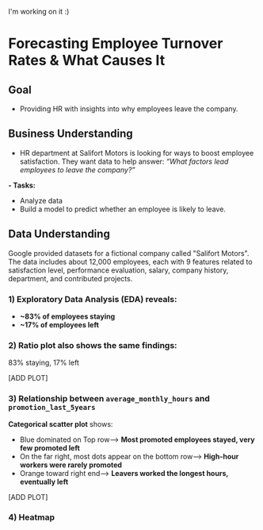 I'm working on it :)

# Forecasting Employee Turnover Rates & What Causes It

## Goal
- Providing HR with insights into why employees leave the company.

## Business Understanding
- HR department at Salifort Motors is looking for ways to boost employee satisfaction. They want data to help answer: _“What factors lead employees to leave the company?”_
  
**- Tasks:**
  * Analyze data 
  * Build a model to predict whether an employee is likely to leave.

## Data Understanding
Google provided datasets for a fictional company called "Salifort Motors". The data includes about 12,000 employees, each with 9 features related to satisfaction level, performance evaluation, salary, company history, department, and contributed projects.

### 1) Exploratory Data Analysis (EDA) reveals:
  * **~83% of employees staying**
  * **~17% of employees left**
    
### 2) Ratio plot also shows the same findings: 
   83% staying, 17% left

  [ADD PLOT]


### 3) Relationship between ```average_monthly_hours``` and ```promotion_last_5years```
  
  **Categorical scatter plot** shows:
  * Blue dominated on Top row--> **Most promoted employees stayed, very few promoted left**
  * On the far right, most dots appear on the bottom row--> **High-hour workers were rarely promoted**
  * Orange toward right end--> **Leavers worked the longest hours, eventually left**


  
 [ADD PLOT]


 ### 4) Heatmap
